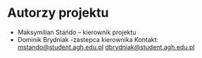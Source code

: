 # Autorzy projektu

- Maksymilian Stańdo – kierownik projektu
- Dominik Brydniak -zastepca kierownika
Kontakt:  
    mstando@student.agh.edu.pl 
    dbrydniak@student.agh.edu.pl